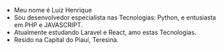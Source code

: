 - Meu nome é Luiz Henrique
- Sou desenvolvedor especialista nas Tecnologias: 
Python, e entusiasta em PHP e JAVASCRIPT.
- Atualmente estudando Laravel e React, amo estas Tecnologias.
- Resido na Capital do Piauí, Teresina.

<!---
when you work with what you like, it's not work, it's a hobby.
--->
